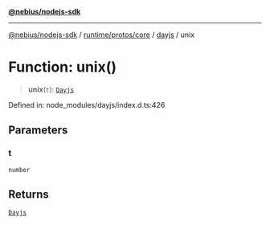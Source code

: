 [**@nebius/nodejs-sdk**](../../../../../README.md)

---

[@nebius/nodejs-sdk](../../../../../README.md) / [runtime/protos/core](../../README.md) / [dayjs](../README.md) / unix

# Function: unix()

> **unix**(`t`): [`Dayjs`](../classes/Dayjs.md)

Defined in: node_modules/dayjs/index.d.ts:426

## Parameters

### t

`number`

## Returns

[`Dayjs`](../classes/Dayjs.md)
